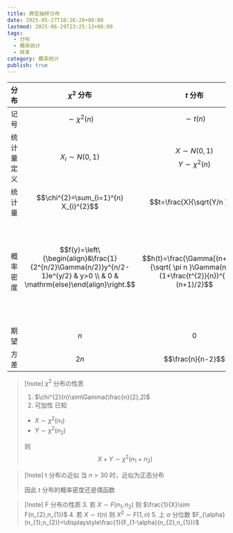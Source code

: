 ```yaml
---
title: 典型抽样分布
date: 2025-05-27T10:26:20+08:00
lastmod: 2025-06-29T23:25:13+08:00
tags:
  - 分布
  - 概率统计
  - 样本
category: 概率统计
publish: true
---
```


| 分布    | $\chi^{2}$ 分布                                                                                                                 | $t$ 分布                                                                                   | $F$ 分布                                                                                                                                                                                                                               |
| ----- | ----------------------------------------------------------------------------------------------------------------------------- | ---------------------------------------------------------------------------------------- | ------------------------------------------------------------------------------------------------------------------------------------------------------------------------------------------------------------------------------------ |
| 记号    | $$\sim \chi^{2}(n)$$                                                                                                          | $$\sim t(n)$$                                                                            | $$\sim F(n_{1},n_{2})$$                                                                                                                                                                                                              |
| 统计量定义 | $$X_{i}\sim N(0,1)$$                                                                                                          | $$X\sim N(0,1)$$$$Y\sim \chi^{2}(n)$$                                                    | $$U\sim \chi^{2}(n_{1})$$$$V\sim \chi^{2}(n_{2})$$                                                                                                                                                                                   |
| 统计量   | $$\chi^{2}=\sum_{i=1}^{n}  X_{i}^{2}$$                                                                                        | $$t=\frac{X}{\sqrt{Y/n }}$$                                                              | $$F=\frac{U/n_{1}}{V/n_{2}}$$                                                                                                                                                                                                        |
| 概率密度  | $$f(y)=\left\{\begin{align}&\frac{1}{2^{n/2}\Gamma(n/2)}y^{n/2-1}e^{y/2} & y>0 \\ & 0 & \mathrm{else}\end{align}\right.$$<br> | $$h(t)=\frac{\Gamma[(n+1)/2]}{\sqrt{ \pi n }\Gamma(n/2)}(1+\frac{t^{2}}{n})^{-(n+1)/2}$$ | $$\psi(y)=\left\{\begin{align}& \frac{\Gamma[(n_{1}+n_{2})/2](n_{1}/n_{2})^{n_{1}/2}y^{^{(n_{1}/2-1)}}}{\Gamma(n_{1}/2)\Gamma(n_{2}/2)[1+(n_{1}y/n_{2})]^{(n_{1}+n_{2})/2}} & y>0 \\ & 0 & \mathrm{else}\end{align}\right.$$<br><br> |
| 期望    | $$n$$                                                                                                                         | $$0$$                                                                                    |                                                                                                                                                                                                                                      |
| 方差    | $$2n$$                                                                                                                        | $$\frac{n}{n-2}$$                                                                        |                                                                                                                                                                                                                                      |

>[!note] $\chi^{2}$ 分布の性质
>1. $\chi^{2}(n)\sim\Gamma(\frac{n}{2},2)$
>2. 可加性
>	已知
>	- $X\sim \chi^{2}(n_{1})$
>	- $Y\sim \chi^{2}(n_{2})$
>
>	则 $$X+Y\sim \chi^{2}(n_{1}+n_{2})$$

>[!note] t 分布の近似
>当 $n>30$ 时，近似为正态分布
>
>因此 t 分布的概率密度还是偶函数

>[!note] F 分布の性质
>3. 若 $X\sim F(n_{1},n_{2})$ 则 $\frac{1}{X}\sim F(n_{2},n_{1})$
>4. 若 $X\sim t(n)$ 则 $X^{2}\sim F(1,n)$
>5. 上 $\alpha$ 分位数 $F_{\alpha}(n_{1},n_{2})=\displaystyle\frac{1}{F_{1-\alpha}(n_{2},n_{1})}$

